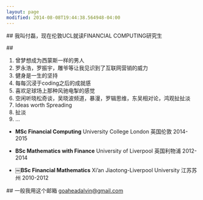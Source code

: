 ```yaml
---
layout: page
modified: 2014-08-08T19:44:38.564948-04:00
---
```



##<span> <i class="fa fa-user fa-1x"></i></span>
我叫付磊，现在伦敦UCL就读FINANCIAL COMPUTING研究生

##<span> <i class="fa fa-star fa-1x"></i></span>
1. 曾梦想成为西蒙斯一样的男人  
2. 罗永浩，罗振宇，雕爷等让我见识到了互联网营销的威力  
3. 健身是一生的坚持  
4. 每每沉浸于coding之后的成就感  
5. 喜欢足球场上那种风驰电掣的感觉  
6. 空闲听晓松奇谈，吴晓波频道，暴漫，罗辑思维，东吴相对论，鸿观扯扯淡
7. Ideas worth Spreading  
8. 扯淡
9. ...

 
<span><i class="fa fa-university fa-1x"></i></span> 
  
* **MSc Financial Computing**  University College London  英国伦敦  2014-2015      

* **BSc Mathematics with Finance**  University of Liverpool  英国利物浦  2012-2014

* **￼BSc Financial Mathematics**   Xi’an Jiaotong-Liverpool University  江苏苏州  2010-2012


##<span><i class="fa fa-phone fa-1x"></i></span>
一般我用这个邮箱
<a href="mailto:goaheadalvin@gmail.com">goaheadalvin@gmail.com</a>    